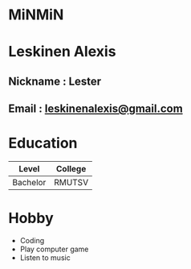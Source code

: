 # MiNMiN
# Leskinen Alexis
## Nickname : Lester
## Email : leskinenalexis@gmail.com
# Education
| Level | College |
| -------- | --------- |
| Bachelor | RMUTSV |
# Hobby
- Coding
- Play computer game
- Listen to music
